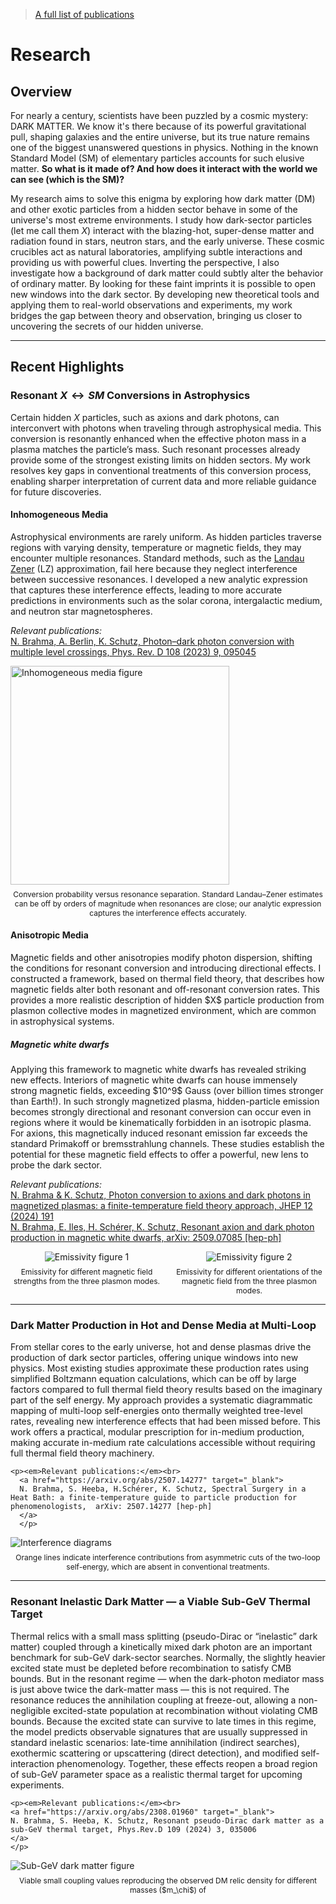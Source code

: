 <blockquote>
  <a href="https://inspirehep.net/authors/2664905" target="_blank">
    A full list of publications
  </a>
</blockquote>

# Research

## Overview

For nearly a century, scientists have been puzzled by a cosmic mystery: DARK MATTER. We know it's there because of its powerful gravitational pull, shaping galaxies and the entire universe, but its true nature remains one of the biggest unanswered questions in physics. Nothing in the known Standard Model (SM) of elementary particles accounts for such elusive matter. **So what is it made of? And how does it interact with the world we can see (which is the SM)?**

My research aims to solve this enigma by exploring how dark matter (DM) and other exotic particles from a hidden sector behave in some of the universe's most extreme environments. I study how dark-sector particles (let me call them $X$) interact with the blazing-hot, super-dense matter and radiation found in stars, neutron stars, and the early universe. These cosmic crucibles act as natural laboratories, amplifying subtle interactions and providing us with powerful clues.
Inverting the perspective, I also investigate how a background of dark matter could subtly alter the behavior of ordinary matter. By looking for these faint imprints it is possible to open new windows into the dark sector. By developing new theoretical tools and applying them to real-world observations and experiments, my work bridges the gap between theory and observation, bringing us closer to uncovering the secrets of our hidden universe.

---

## Recent Highlights

### Resonant $X \leftrightarrow SM$ Conversions in Astrophysics

Certain hidden $X$ particles, such as axions and dark photons, can interconvert with photons when traveling through astrophysical media. This conversion is resonantly enhanced when the effective photon mass in a plasma matches the particle’s mass. Such resonant processes already provide some of the strongest existing limits on hidden sectors. My work resolves key gaps in conventional treatments of this conversion process, enabling sharper interpretation of current data and more reliable guidance for future discoveries.

#### Inhomogeneous Media

<div class="grid grid-cols-2 gap-4 items-start">

  <div class="text-justify">
    Astrophysical environments are rarely uniform. As hidden particles traverse regions with varying density, temperature or magnetic fields, they may encounter multiple resonances. Standard methods, such as the <a href="https://en.wikipedia.org/wiki/Landau–Zener_formula" target="_blank">Landau Zener</a> (LZ) approximation, fail here because they neglect interference between successive resonances. I developed a new analytic expression that captures these interference effects, leading to more accurate predictions in environments such as the solar corona, intergalactic medium, and neutron star magnetospheres.  
    
   <p><em>Relevant publications:</em><br>
    <a href="https://arxiv.org/abs/2308.08586" target="_blank">
    N. Brahma, A. Berlin, K. Schutz, Photon–dark photon conversion with multiple level crossings, Phys. Rev. D 108 (2023) 9, 095045
    </a>
    </p>

  </div>

  <div class="flex justify-center items-start">
    <div>
      <img src="./toy_a2000_b10.png" alt="Inhomogeneous media figure" style="height:350px; width:auto;">
      <figcaption style="font-size:12px; text-align:center; margin-top:0.5rem;">
        Conversion probability versus resonance separation. Standard Landau–Zener estimates can be off by orders of magnitude when resonances are close; our analytic expression captures the interference effects accurately.
      </figcaption>
    </div>
  </div>

</div>

#### Anisotropic Media

<div class="grid grid-cols-2 gap-4 items-start">

  <div class="text-justify">
    Magnetic fields and other anisotropies modify photon dispersion, shifting the conditions for resonant conversion and introducing directional effects. I constructed a framework, based on thermal field theory, that describes how magnetic fields alter both resonant and off-resonant conversion rates. This provides a more realistic description of hidden $X$ particle  production from plasmon collective modes in magnetized environment, which are common in astrophysical systems.
  </div>

</div>

##### Magnetic white dwarfs

<div class="grid grid-cols-2 gap-4 items-start">

  <div class="text-justify">
    Applying this framework to magnetic white dwarfs has revealed striking new effects. Interiors of magnetic white dwarfs can house immensely strong magnetic fields, exceeding $10^9$ Gauss (over billion times stronger than Earth!). In such strongly magnetized plasma, hidden-particle emission becomes strongly directional and resonant conversion can occur even in regions where it would be kinematically forbidden in an isotropic plasma. For axions, this magnetically induced resonant emission far exceeds the standard Primakoff or bremsstrahlung channels. These studies establish the potential for these magnetic field effects to offer a powerful, new lens to probe the dark sector.
  </div>

</div>

<p><em>Relevant publications:</em><br>
<a href="https://arxiv.org/abs/2410.14771" target="_blank">
N. Brahma & K. Schutz, Photon conversion to axions and dark photons in magnetized plasmas: a finite-temperature field theory approach, JHEP 12 (2024) 191 
</a><br>
<a href="https://arxiv.org/abs/2509.07085" target="_blank">
N. Brahma, E. Iles, H. Schérer, K. Schutz, Resonant axion and dark photon production in magnetic white dwarfs, arXiv: 2509.07085 [hep-ph] 
</a>
</p>

<div style="display: flex; justify-content: space-between; gap: 1rem; flex-wrap: wrap;">

  <div style="flex: 1; text-align: center;">
    <img src="./vol_dQdOmega_vs_r_wB_massWD05_allmode.gif" 
         alt="Emissivity figure 1" 
         style="max-width: 90%; height: auto;">
    <figcaption style="font-size:12px; text-align:center; margin-top:0.5rem;">
      Emissivity for different magnetic field strengths from the three plasmon modes.
    </figcaption>
  </div>

  <div style="flex: 1; text-align: center;">
    <img src="./vol_dQdOmega_vs_r_thetaB_massWD05_allmode.gif" 
         alt="Emissivity figure 2" 
         style="max-width: 90%; height: auto;">
    <figcaption style="font-size:12px; text-align:center; margin-top:0.5rem;">
      Emissivity for different orientations of the magnetic field from the three plasmon modes.
    </figcaption>
  </div>

</div>


---

### Dark Matter Production in Hot and Dense Media at Multi-Loop

<div class="grid grid-cols-2 gap-4 items-start">

  <div class="text-justify">
    From stellar cores to the early universe, hot and dense plasmas drive the production of dark sector particles, offering unique windows into new physics. Most existing studies approximate these production rates using simplified Boltzmann equation calculations, which can be off by large factors compared to full thermal field theory results based on the imaginary part of the self energy. My approach provides a systematic diagrammatic mapping of multi-loop self-energies onto thermally weighted tree-level rates, revealing new interference effects that had been missed before. This work offers a practical, modular prescription for in-medium production, making accurate in-medium rate calculations accessible without requiring full thermal field theory machinery.

    <p><em>Relevant publications:</em><br>
      <a href="https://arxiv.org/abs/2507.14277" target="_blank">
      N. Brahma, S. Heeba, H.Schérer, K. Schutz, Spectral Surgery in a Heat Bath: a finite-temperature guide to particle production for phenomenologists,  arXiv: 2507.14277 [hep-ph]
      </a>
      </p>

  </div>

  <div class="flex justify-center items-start">
    <div>
      <img src="./Intf_diagram_2loop.png" alt="Interference diagrams" class="h-72 w-[450px]">
      <figcaption style="font-size:12px; text-align:center; margin-top:0.5rem;">
        Orange lines indicate interference contributions from asymmetric cuts of the two-loop self-energy, which are absent in conventional treatments.
      </figcaption>
    </div>
  </div>

</div>

---

### Resonant Inelastic Dark Matter — a Viable Sub-GeV Thermal Target

<div class="grid grid-cols-2 gap-4 items-start">

  <div class="text-justify">
    Thermal relics with a small mass splitting (pseudo-Dirac or “inelastic” dark matter) coupled through a kinetically mixed dark photon are an important benchmark for sub-GeV dark-sector searches. Normally, the slightly heavier excited state must be depleted before recombination to satisfy CMB bounds. But in the resonant regime — when the dark-photon mediator mass is just above twice the dark-matter mass — this is not required. The resonance reduces the annihilation coupling at freeze-out, allowing a non-negligible excited-state population at recombination without violating CMB bounds. Because the excited state can survive to late times in this regime, the model predicts observable signatures that are usually suppressed in standard inelastic scenarios: late-time annihilation (indirect searches), exothermic scattering or upscattering (direct detection), and modified self-interaction phenomenology. Together, these effects reopen a broad region of sub-GeV parameter space as a realistic thermal target for upcoming experiments.

    <p><em>Relevant publications:</em><br>
    <a href="https://arxiv.org/abs/2308.01960" target="_blank">
    N. Brahma, S. Heeba, K. Schutz, Resonant pseudo-Dirac dark matter as a sub-GeV thermal target, Phys.Rev.D 109 (2024) 3, 035006
    </a>
    </p>

  </div>

  <div class="flex justify-center items-start">
    <div>
      <img src="./relic_params-1.png" alt="Sub-GeV dark matter figure" class="h-72 w-[450px]">
      <figcaption style="font-size:12px; text-align:center; margin-top:0.5rem;">
        Viable small coupling values reproducing the observed DM relic density for different masses ($m_\chi$) of
